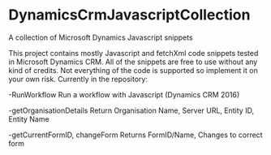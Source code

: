 # DynamicsCrmJavascriptCollection
A collection of Microsoft Dynamics Javascript snippets

This project contains mostly Javascript and fetchXml code snippets tested in Microsoft Dynamics CRM.
All of the snippets are free to use without any kind of credits. Not everything of the code is supported so implement it on your own risk.
Currently in the repository:

-RunWorkflow                Run a workflow with Javascript (Dynamics CRM 2016)

-getOrganisationDetails     Return Organisation Name, Server URL, Entity ID, Entity Name

-getCurrentFormID, changeForm   Returns FormID/Name, Changes to correct form